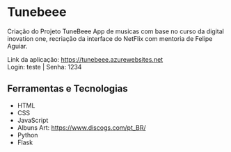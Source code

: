 # Tunebeee
Criação do Projeto TuneBeee App de musicas com base no curso da digital inovation one, recriação da interface do NetFlix com mentoria de 
Felipe Aguiar.

Link da aplicação: https://tunebeee.azurewebsites.net
<br>
Login: teste | Senha: 1234

## Ferramentas e Tecnologias

- HTML
- CSS
- JavaScript
- Albuns Art: https://www.discogs.com/pt_BR/
- Python
- Flask